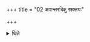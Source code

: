 +++
title = "02 अवान्तरदिक्षु स्रक्तयः"

+++

<details><summary>थिते</summary>

2. The corners (of this shed should be) towards the intermediary directions.
</details>
